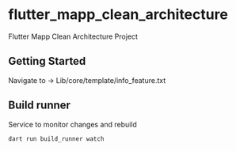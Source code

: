 # flutter_mapp_clean_architecture

Flutter Mapp Clean Architecture Project

## Getting Started

Navigate to -> Lib/core/template/info_feature.txt

## Build runner
Service to monitor changes and rebuild

```
dart run build_runner watch
```


